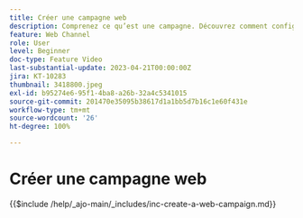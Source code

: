 ```yaml
---
title: Créer une campagne web
description: Comprenez ce qu’est une campagne. Découvrez comment configurer les propriétés d’une campagne web, revoir votre campagne et la publier.
feature: Web Channel
role: User
level: Beginner
doc-type: Feature Video
last-substantial-update: 2023-04-21T00:00:00Z
jira: KT-10283
thumbnail: 3418800.jpeg
exl-id: b95274e6-95f1-4ba8-a26b-32a4c5341015
source-git-commit: 201470e35095b38617d1a1bb5d7b16c1e60f431e
workflow-type: tm+mt
source-wordcount: '26'
ht-degree: 100%

---
```


# Créer une campagne web

{{$include /help/_ajo-main/_includes/inc-create-a-web-campaign.md}}
